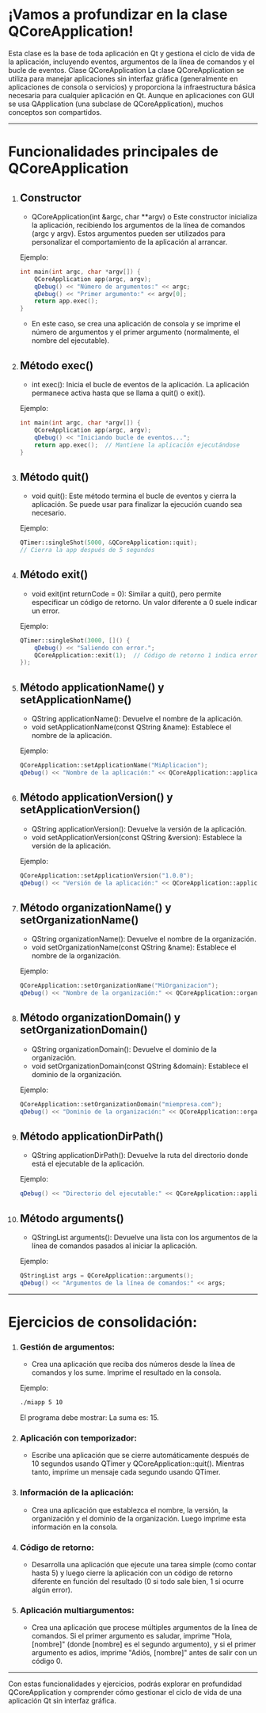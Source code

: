 
# ¡Vamos a profundizar en la clase QCoreApplication! 

Esta clase es la base de toda aplicación en Qt y gestiona el ciclo de vida de la aplicación, incluyendo eventos, argumentos de la línea de comandos y el bucle de eventos.
Clase QCoreApplication
La clase QCoreApplication se utiliza para manejar aplicaciones sin interfaz gráfica (generalmente en aplicaciones de consola o servicios) y proporciona la infraestructura básica necesaria para cualquier aplicación en Qt. Aunque en aplicaciones con GUI se usa QApplication (una subclase de QCoreApplication), muchos conceptos son compartidos.

***

# Funcionalidades principales de QCoreApplication

1. ## Constructor
    - QCoreApplication(int &argc, char **argv)
    o	Este constructor inicializa la aplicación, recibiendo los argumentos de la línea de comandos (argc y argv). Estos argumentos pueden ser utilizados para personalizar el comportamiento de la aplicación al arrancar.

    Ejemplo:

    ```cpp
    int main(int argc, char *argv[]) {
        QCoreApplication app(argc, argv);
        qDebug() << "Número de argumentos:" << argc;
        qDebug() << "Primer argumento:" << argv[0];
        return app.exec();
    }
    ```
    - En este caso, se crea una aplicación de consola y se imprime el número de argumentos y el primer argumento (normalmente, el nombre del ejecutable).

2. ## Método exec()
    - int exec(): Inicia el bucle de eventos de la aplicación. La aplicación permanece activa hasta que se llama a quit() o exit().

    Ejemplo:

    ```cpp
    int main(int argc, char *argv[]) {
        QCoreApplication app(argc, argv);
        qDebug() << "Iniciando bucle de eventos...";
        return app.exec();  // Mantiene la aplicación ejecutándose
    }
    ``` 

3. ## Método quit()
    - void quit(): Este método termina el bucle de eventos y cierra la aplicación. Se puede usar para finalizar la ejecución cuando sea necesario.

    Ejemplo:

    ```cpp
    QTimer::singleShot(5000, &QCoreApplication::quit);  
    // Cierra la app después de 5 segundos
    ```

4. ## Método exit()
    - void exit(int returnCode = 0): Similar a quit(), pero permite especificar un código de retorno. Un valor diferente a 0 suele indicar un error.

    Ejemplo:

    ```cpp
    QTimer::singleShot(3000, []() {
        qDebug() << "Saliendo con error.";
        QCoreApplication::exit(1);  // Código de retorno 1 indica error
    });
    ```

5. ## Método applicationName() y setApplicationName()
    - QString applicationName(): Devuelve el nombre de la aplicación.
    - void setApplicationName(const QString &name): Establece el nombre de la aplicación.

    Ejemplo:

    ```cpp
    QCoreApplication::setApplicationName("MiAplicacion");
    qDebug() << "Nombre de la aplicación:" << QCoreApplication::applicationName();
    ```

6. ## Método applicationVersion() y setApplicationVersion()
    - QString applicationVersion(): Devuelve la versión de la aplicación.
    - void setApplicationVersion(const QString &version): Establece la versión de la aplicación.

    Ejemplo:

    ```cpp
    QCoreApplication::setApplicationVersion("1.0.0");
    qDebug() << "Versión de la aplicación:" << QCoreApplication::applicationVersion();
    ```

7. ## Método organizationName() y setOrganizationName()
    - QString organizationName(): Devuelve el nombre de la organización.
    - void setOrganizationName(const QString &name): Establece el nombre de la organización.

    Ejemplo:

    ```cpp
    QCoreApplication::setOrganizationName("MiOrganizacion");
    qDebug() << "Nombre de la organización:" << QCoreApplication::organizationName();
    ```

8. ## Método organizationDomain() y setOrganizationDomain()
    - QString organizationDomain(): Devuelve el dominio de la organización.
    - void setOrganizationDomain(const QString &domain): Establece el dominio de la organización.

    Ejemplo:

    ```cpp
    QCoreApplication::setOrganizationDomain("miempresa.com");
    qDebug() << "Dominio de la organización:" << QCoreApplication::organizationDomain();
    ```

9. ## Método applicationDirPath()
    - QString applicationDirPath(): Devuelve la ruta del directorio donde está el ejecutable de la aplicación.

    Ejemplo:

    ```cpp
    qDebug() << "Directorio del ejecutable:" << QCoreApplication::applicationDirPath();
    ```

10. ## Método arguments()
    - QStringList arguments(): Devuelve una lista con los argumentos de la línea de comandos pasados al iniciar la aplicación.

    Ejemplo:

    ```cpp
    QStringList args = QCoreApplication::arguments();
    qDebug() << "Argumentos de la línea de comandos:" << args;
    ```

***

# Ejercicios de consolidación:

1.	### Gestión de argumentos:
    - Crea una aplicación que reciba dos números desde la línea de comandos y los sume. Imprime el resultado en la consola.

    Ejemplo:
    ``` bash
    ./miapp 5 10
    ```
    El programa debe mostrar: La suma es: 15.

2.	### Aplicación con temporizador:
    - Escribe una aplicación que se cierre automáticamente después de 10 segundos usando QTimer y QCoreApplication::quit(). Mientras tanto, imprime un mensaje cada segundo usando QTimer.

3. ### 	Información de la aplicación:
    - Crea una aplicación que establezca el nombre, la versión, la organización y el dominio de la organización. Luego imprime esta información en la consola.

4.	### Código de retorno:
    - Desarrolla una aplicación que ejecute una tarea simple (como contar hasta 5) y luego cierre la aplicación con un código de retorno diferente en función del resultado (0 si todo sale bien, 1 si ocurre algún error).

5.	### Aplicación multiargumentos:
    - Crea una aplicación que procese múltiples argumentos de la línea de comandos. Si el primer argumento es saludar, imprime "Hola, [nombre]" (donde [nombre] es el segundo argumento), y si el primer argumento es adios, imprime "Adiós, [nombre]" antes de salir con un código 0.

***

Con estas funcionalidades y ejercicios, podrás explorar en profundidad QCoreApplication y comprender cómo gestionar el ciclo de vida de una aplicación Qt sin interfaz gráfica. 

